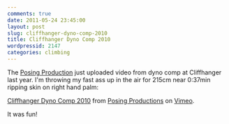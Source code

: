 ```yaml
---
comments: true
date: 2011-05-24 23:45:00
layout: post
slug: cliffhanger-dyno-comp-2010
title: Cliffhanger Dyno Comp 2010
wordpressid: 2147
categories: climbing
---
```


The [Posing Production](http://www.posingproductions.com/) just uploaded video from dyno comp at Cliffhanger last year. I'm throwing my fast ass up in the air for 215cm near 0:37min ripping skin on right hand palm:





[Cliffhanger Dyno Comp 2010](http://vimeo.com/24160257) from [Posing Productions](http://vimeo.com/user4514680) on [Vimeo](http://vimeo.com).





It was fun!
